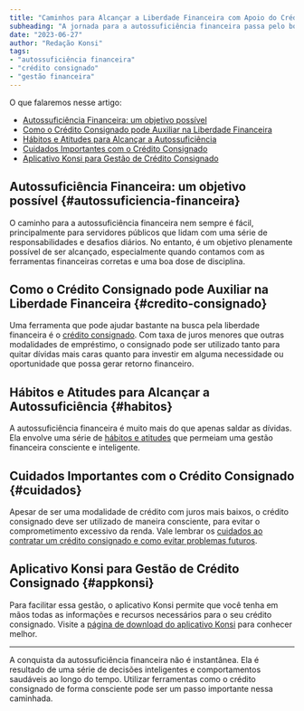 ```yaml
---
title: "Caminhos para Alcançar a Liberdade Financeira com Apoio do Crédito Consignado"
subheading: "A jornada para a autossuficiência financeira passa pelo bom uso dos recursos disponíveis, entre eles, o crédito consignado."
date: "2023-06-27"
author: "Redação Konsi"
tags:
- "autossuficiência financeira"
- "crédito consignado"
- "gestão financeira"
---
```


O que falaremos nesse artigo:

- [Autossuficiência Financeira: um objetivo possível](#autossuficiencia-financeira)
- [Como o Crédito Consignado pode Auxiliar na Liberdade Financeira](#credito-consignado)
- [Hábitos e Atitudes para Alcançar a Autossuficiência](#habitos)
- [Cuidados Importantes com o Crédito Consignado](#cuidados)
- [Aplicativo Konsi para Gestão de Crédito Consignado](#appkonsi)

## Autossuficiência Financeira: um objetivo possível {#autossuficiencia-financeira}

O caminho para a autossuficiência financeira nem sempre é fácil, principalmente para servidores públicos que lidam com uma série de responsabilidades e desafios diários. No entanto, é um objetivo plenamente possível de ser alcançado, especialmente quando contamos com as ferramentas financeiras corretas e uma boa dose de disciplina.

## Como o Crédito Consignado pode Auxiliar na Liberdade Financeira {#credito-consignado}

Uma ferramenta que pode ajudar bastante na busca pela liberdade financeira é o [crédito consignado](https://www.konsi.com.br/blog/créditoconsignado-aliado). Com taxa de juros menores que outras modalidades de empréstimo, o consignado pode ser utilizado tanto para quitar dívidas mais caras quanto para investir em alguma necessidade ou oportunidade que possa gerar retorno financeiro.

## Hábitos e Atitudes para Alcançar a Autossuficiência {#habitos}

A autossuficiência financeira é muito mais do que apenas saldar as dívidas. Ela envolve uma série de [hábitos e atitudes](https://www.konsi.com.br/blog/hábitos-financeiros-saudáveis) que permeiam uma gestão financeira consciente e inteligente. 

## Cuidados Importantes com o Crédito Consignado {#cuidados}

Apesar de ser uma modalidade de crédito com juros mais baixos, o crédito consignado deve ser utilizado de maneira consciente, para evitar o comprometimento excessivo da renda. Vale lembrar os [cuidados ao contratar um crédito consignado e como evitar problemas futuros](https://www.konsi.com.br/blog/cuidados-crédito-consignado).

## Aplicativo Konsi para Gestão de Crédito Consignado {#appkonsi}

Para facilitar essa gestão, o aplicativo Konsi permite que você tenha em mãos todas as informações e recursos necessários para o seu crédito consignado. Visite a [página de download do aplicativo Konsi](https://www.konsi.com.br/appkonsi-download) para conhecer melhor. 

---

A conquista da autossuficiência financeira não é instantânea. Ela é resultado de uma série de decisões inteligentes e comportamentos saudáveis ao longo do tempo. Utilizar ferramentas como o crédito consignado de forma consciente pode ser um passo importante nessa caminhada.